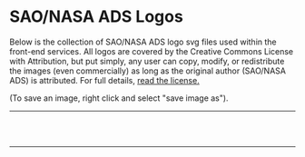 # SAO/NASA ADS Logos

Below is the collection of SAO/NASA ADS logo svg files used within the front-end services. All logos are covered by the Creative Commons License with Attribution, but put simply, any user can copy, modify, or redistribute the images (even commercially) as long as the original author (SAO/NASA ADS) is attributed. For full details, <a href="http://creativecommons.org/licenses/by/4.0/" target="_blank">read the license.</a>

(To save an image, right click and select "save image as").


<hr>
<div class="row">

  <div class="col-sm-12 col-md-0 col-md-offset-1">

  <div>
    <img src="{{ site.baseurl }}/help/img/bbb_assets/ads_partial_logo_dark_background.svg" alt="" class="img-responsive" style="max-width:200px;margin:auto;">
  </div>
  <br>
  <div>
    <img src="{{ site.baseurl }}/help/img/bbb_assets/ads_logo_full_light_background.svg" alt="" class="img-responsive">
  </div>
  <br>
  <div>
    <img src="{{ site.baseurl }}/help/img/bbb_assets/ads_logo_full_dark_background.svg" alt="" class="img-responsive">
  </div>


  </div>
</div>
<hr>

